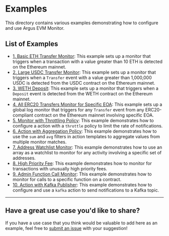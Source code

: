 # Examples

This directory contains various examples demonstrating how to configure and use
Argus EVM Monitor.

## List of Examples

- [1. Basic ETH Transfer Monitor](./1_basic_eth_transfer/README.md): This
  example sets up a monitor that triggers when a transaction with a value
  greater than 10 ETH is detected on the Ethereum mainnet.
- [2. Large USDC Transfer Monitor](./2_large_usdc_transfer/README.md): This
  example sets up a monitor that triggers when a `Transfer` event with a value
  greater than 1,000,000 USDC is detected from the USDC contract on the Ethereum
  mainnet.
- [3. WETH Deposit](./3_weth_deposit/README.md): This example sets up a monitor that triggers when a `Deposit` event is detected from the WETH contract on the Ethereum mainnet.
- [4. All ERC20 Transfers Monitor for Specific EOA](./4_all_erc20_transfers_for_eoa/README.md): This example sets up a global log monitor that triggers for any `Transfer` event from any ERC20-compliant contract on the Ethereum mainnet involving specific EOA.
- [5. Monitor with Throttling Policy](./5_action_with_throttle_policy/README.md): This example demonstrates how to configure a action with a `throttle` policy to limit the rate of notifications.
- [6. Action with Aggregation Policy](./6_action_with_aggregation_policy/README.md): This example demonstrates how to use the `sum` and `avg` filters in action templates to aggregate values from multiple monitor matches.
- [7. Address Watchlist Monitor](./7_address_watchlist_monitor/README.md): This example demonstrates how to use an array as a watchlist to monitor for any activity involving a specific set of addresses.
- [8. High Priority Fee](./8_high_priority_fee/README.md): This example demonstrates how to monitor for transactions with unusually high priority fees.
- [9. Admin Function Call Monitor](./9_admin_function_call/README.md): This example demonstrates how to monitor for calls to a specific function on a contract.
- [10. Action with Kafka Publisher](./10_action_with_kafka_publisher/README.md): This example demonstrates how to configure and use a `kafka` action to send notifications to a Kafka topic.

---

## Have a great use case you'd like to share?

If you have a use case that you think would be valuable to add here as an
example, feel free to
[submit an issue](https://github.com/isSerge/argus-rs/issues/new/choose) with
your suggestion!
